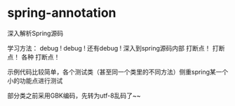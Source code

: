 # spring-annotation
深入解析Spring源码

学习方法：
         debug ! debug ! 还有debug !
         深入到spring源码内部 打断点！ 打断点！ 各种 打断点！

示例代码比较简单，各个测试类（甚至同一个类里的不同方法）侧重spring某一个小的功能点进行测试

部分类之前采用GBK编码，先转为utf-8乱码了~~
